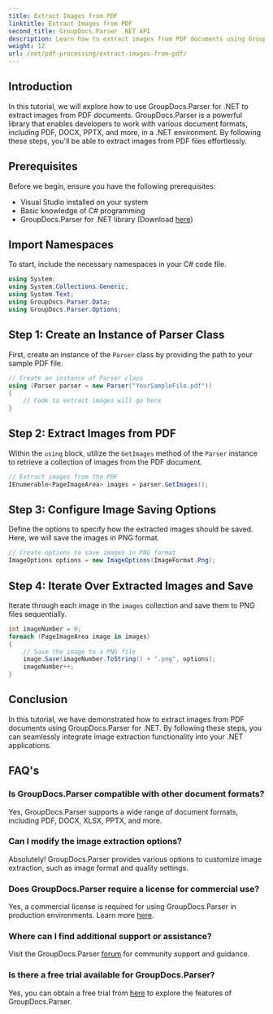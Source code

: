 ```yaml
---
title: Extract Images from PDF
linktitle: Extract Images from PDF
second_title: GroupDocs.Parser .NET API
description: Learn how to extract images from PDF documents using GroupDocs.Parser for .NET. Step-by-step guide with code examples.
weight: 12
url: /net/pdf-processing/extract-images-from-pdf/
---
```

## Introduction
In this tutorial, we will explore how to use GroupDocs.Parser for .NET to extract images from PDF documents. GroupDocs.Parser is a powerful library that enables developers to work with various document formats, including PDF, DOCX, PPTX, and more, in a .NET environment. By following these steps, you'll be able to extract images from PDF files effortlessly.
## Prerequisites
Before we begin, ensure you have the following prerequisites:
- Visual Studio installed on your system
- Basic knowledge of C# programming
- GroupDocs.Parser for .NET library (Download [here](https://releases.groupdocs.com/parser/net/))

## Import Namespaces
To start, include the necessary namespaces in your C# code file.
```csharp
using System;
using System.Collections.Generic;
using System.Text;
using GroupDocs.Parser.Data;
using GroupDocs.Parser.Options;
```
## Step 1: Create an Instance of Parser Class
First, create an instance of the `Parser` class by providing the path to your sample PDF file.
```csharp
// Create an instance of Parser class
using (Parser parser = new Parser("YourSampleFile.pdf"))
{
    // Code to extract images will go here
}
```
## Step 2: Extract Images from PDF
Within the `using` block, utilize the `GetImages` method of the `Parser` instance to retrieve a collection of images from the PDF document.
```csharp
// Extract images from the PDF
IEnumerable<PageImageArea> images = parser.GetImages();
```
## Step 3: Configure Image Saving Options
Define the options to specify how the extracted images should be saved. Here, we will save the images in PNG format.
```csharp
// Create options to save images in PNG format
ImageOptions options = new ImageOptions(ImageFormat.Png);
```
## Step 4: Iterate Over Extracted Images and Save
Iterate through each image in the `images` collection and save them to PNG files sequentially.
```csharp
int imageNumber = 0;
foreach (PageImageArea image in images)
{
    // Save the image to a PNG file
    image.Save(imageNumber.ToString() + ".png", options);
    imageNumber++;
}
```

## Conclusion
In this tutorial, we have demonstrated how to extract images from PDF documents using GroupDocs.Parser for .NET. By following these steps, you can seamlessly integrate image extraction functionality into your .NET applications.

## FAQ's
### Is GroupDocs.Parser compatible with other document formats?
Yes, GroupDocs.Parser supports a wide range of document formats, including PDF, DOCX, XLSX, PPTX, and more.
### Can I modify the image extraction options?
Absolutely! GroupDocs.Parser provides various options to customize image extraction, such as image format and quality settings.
### Does GroupDocs.Parser require a license for commercial use?
Yes, a commercial license is required for using GroupDocs.Parser in production environments. Learn more [here](https://purchase.groupdocs.com/buy).
### Where can I find additional support or assistance?
Visit the GroupDocs.Parser [forum](https://forum.groupdocs.com/c/parser/17) for community support and guidance.
### Is there a free trial available for GroupDocs.Parser?
Yes, you can obtain a free trial from [here](https://releases.groupdocs.com/) to explore the features of GroupDocs.Parser.

